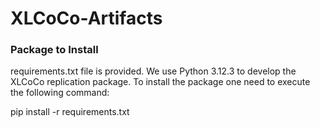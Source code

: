 # XLCoCo-Artifacts


### Package to Install
requirements.txt file is provided. We use Python 3.12.3 to develop the XLCoCo replication package. To install the package one need to execute the following command:

pip install -r requirements.txt
